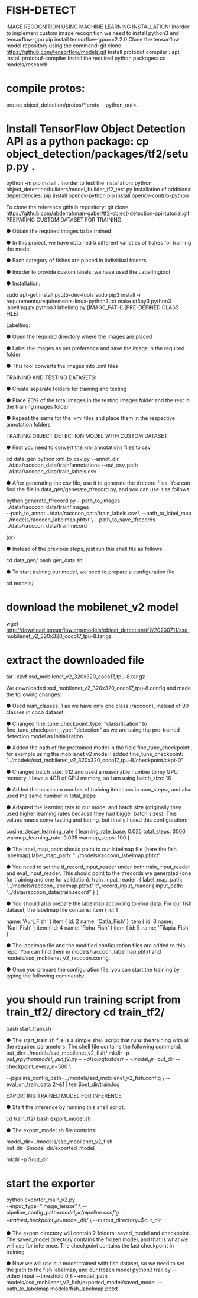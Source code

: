 # FISH-DETECT

IMAGE RECOGNITION USING MACHINE LEARNING
INSTALLATION:
Inorder to implement custom image recognition we need to install python3 and tensorflow-gpu
pip install tensorflow-gpu==2.2.0
Clone the tensorflow model repository using the command:
git clone ​https://github.com/tensorflow/models.git Install protobuf compiler :
apt install protobuf-compiler
Install the required python packages:
cd models/research
# compile protos:
protoc object_detection/protos/*.proto --python_out=.
# Install TensorFlow Object Detection API as a python package: cp object_detection/packages/tf2/setup.py .
python -m pip install .
Inorder to test the installation:
python object_detection/builders/model_builder_tf2_test.py
Installation of additional dependencies:
pip install opencv-python
pip install opencv-contrib-python
   
 To clone the reference github repository:
git clone https://github.com/abdelrahman-gaber/tf2-object-detection-api-tutorial.git
PREPARING CUSTOM DATASET FOR TRAINING:

● Obtain the required images to be trained

● In this project, we have obtained 5 different varieties of fishes for training
the model

● Each category of fishes are placed in individual folders

● Inorder to provide custom labels, we have used the ​LabelImg​ tool

● Installation:

 sudo apt-get install pyqt5-dev-tools
 sudo pip3 install -r
 requirements/requirements-linux-python3.txt
 make qt5py3
 python3 labelImg.py
 python3 labelImg.py [IMAGE_PATH] [PRE-DEFINED CLASS FILE]
 
 LabelImg:
 
● Open the required directory where the images are placed

● Label the images as per preference and save the image in the required
folder

● This tool converts the images into .xml files

TRAINING AND TESTING DATASETS:

● Create separate folders for training and testing

● Place 20% of the total images in the testing images folder and the rest in
the training images folder

● Repeat the same for the .xml files and place them in the respective
annotation folders

 TRAINING OBJECT DETECTION MODEL WITH CUSTOM DATASET:
 
● First you need to convert the xml annotations files to csv

cd data_gen
python xml_to_csv.py --annot_dir ../data/raccoon_data/train/annotations --out_csv_path ../data/raccoon_data/train_labels.csv

● After generating the csv file, use it to generate the tfrecord files. You can find the file in​ ​data_gen/generate_tfrecord.py​, and you can use it as follows:

python generate_tfrecord.py --path_to_images ../data/raccoon_data/train/images \
--path_to_annot ../data/raccoon_data/train_labels.csv \ --path_to_label_map ../models/raccoon_labelmap.pbtxt \ --path_to_save_tfrecords
../data/raccoon_data/train.record

​(or)

● Instead of the previous steps, just run this shell file as follows:

​cd data_gen/ bash gen_data.sh

● To start training our model, we need to prepare a configuration file

cd models/

# download the mobilenet_v2 model

wget http://download.tensorflow.org/models/object_detection/tf2/20200711/ssd_ mobilenet_v2_320x320_coco17_tpu-8.tar.gz

# extract the downloaded file

tar -xzvf ssd_mobilenet_v2_320x320_coco17_tpu-8.tar.gz


We downloaded​ ​ssd_mobilenet_v2_320x320_coco17_tpu-8.config​ and made the following changes:
    
 ● Used ​num_classes​: 1 as we have only one class (raccoon), instead of 90 classes in coco dataset.
 
● Changed ​fine_tune_checkpoint_type​: "classification" to fine_tune_checkpoint_type: "detection" as we are using the pre-trained detection model as initialization.

● Added the path of the pretrained model in the field fine_tune_checkpoint:, for example using the mobilenet v2 model I added fine_tune_checkpoint: "../models/ssd_mobilenet_v2_320x320_coco17_tpu-8/checkpoint/ckpt-0"

● Changed ​batch_size​: 512 and used a reasonable number to my GPU memory. I have a 4GB of GPU memory, so I am using batch_size: 16

● Added the maximum number of training iterations in ​num_steps​:, and also used the same number in ​total_steps

● Adapted the learning rate to our model and batch size (originally they used higher learning rates because they had bigger batch sizes). This values needs some testing and tuning, but finally I used this configuration:

cosine_decay_learning_rate { learning_rate_base: 0.025 total_steps: 3000 warmup_learning_rate: 0.005 warmup_steps: 100 }

● The ​label_map_path​: should point to our labelmap file (here the fish labelmap) label_map_path: "../models/raccoon_labelmap.pbtxt"

● You need to set the tf_record_input_reader under both train_input_reader and eval_input_reader. This should point to the tfrecords we generated (one for training and one for validation).
train_input_reader: {
label_map_path: "../models/raccoon_labelmap.pbtxt" tf_record_input_reader {
input_path: "../data/raccoon_data/train.record" }
}

● You should also prepare the labelmap according to your data. For our fish dataset, the​ ​labelmap file​ contains:
item { id: 1
 
 name: 'Auri_Fish' }
item { id: 2
name: 'Catla_Fish' }
item { id: 3
name: 'Kari_Fish' }
item { id: 4
name: 'Rohu_Fish' }
item { id: 5
name: 'Tilapia_Fish' }

● The labelmap file and the modified configuration files are added to this repo. You can find them in​ ​models/raccoon_labelmap.pbtxt​ and models/ssd_mobilenet_v2_raccoon.config​.

● Once you prepare the configuration file, you can start the training by typing the following commands:

# you should run training script from train_tf2/ directory cd train_tf2/
bash start_train.sh

● The​ ​start_train.sh​ file is a simple shell script that runs the training with all the required parameters. The shell file contains the following command:
out_dir=../models/ssd_mobilenet_v2_fish/
mkdir -p $out_dir
python model_main_tf2.py --alsologtostderr --model_dir=$out_dir --checkpoint_every_n=500 \
   
--pipeline_config_path=../models/ssd_mobilenet_v2_fish.config \ --eval_on_train_data 2>&1 | tee $out_dir/train.log

EXPORTING TRAINED MODEL FOR INFERENCE:

● Start the inference by running this shell script.

cd train_tf2/
bash export_model.sh

● The​ ​export_model.sh​ file contains:

model_dir=../models/ssd_mobilenet_v2_fish out_dir=$model_dir/exported_model

mkdir -p $out_dir

# start the exporter

python exporter_main_v2.py \
--input_type="image_tensor" \ --pipeline_config_path=$model_dir/pipeline.config \
--trained_checkpoint_dir=$model_dir/ \ --output_directory=$out_dir

● The export directory will contain 2 folders; saved_model and checkpoint. The saved_model directory contains the frozen model, and that is what we will use for inference. The checkpoint contains the last checkpoint in training

● Now we will use our model trained with fish dataset, so we need to set the path to the fish labelmap, and our frozen model
python3 trail.py --video_input --threshold 0.8 --model_path models/ssd_mobilenet_v2_fish/exported_model/saved_model \--path_to_labelmap models/fish_labelmap.pbtxt
